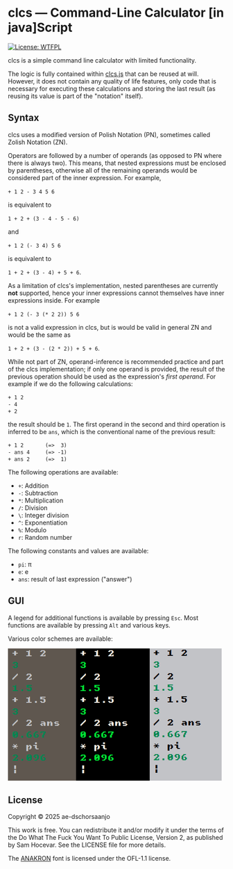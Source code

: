 # clcs — Command-Line Calculator \[in java\]Script

[![License: WTFPL](https://img.shields.io/badge/License-WTFPL-9d9f24.svg)](http://www.wtfpl.net/about/)

clcs is a simple command line calculator with limited functionality.

The logic is fully contained within [clcs.js](src/clcs.js) that can be reused at will. However, it does not contain any quality of life features, only code that is necessary for executing these calculations and storing the last result (as reusing its value is part of the "notation" itself).

## Syntax

clcs uses a modified version of Polish Notation (PN), sometimes called Zolish Notation (ZN).

Operators are followed by a number of operands (as opposed to PN where there is always two). This means, that nested expressions must be enclosed by parentheses, otherwise all of the remaining operands would be considered part of the inner expression. For example,

`+ 1 2 - 3 4 5 6`

is equivalent to 

`1 + 2 + (3 - 4 - 5 - 6)`

and

`+ 1 2 (- 3 4) 5 6`

is equivalent to

`1 + 2 + (3 - 4) + 5 + 6`.

As a limitation of clcs's implementation, nested parentheses are currently **not** supported, hence your inner expressions cannot themselves have inner expressions inside. For example

`+ 1 2 (- 3 (* 2 2)) 5 6`

is not a valid expression in clcs, but is would be valid in general ZN and would be the same as

`1 + 2 + (3 - (2 * 2)) + 5 + 6`.

While not part of ZN, operand-inference is recommended practice and part of the clcs implementation; if only one operand is provided, the result of the previous operation should be used as the expression's *first operand*. For example if we do the following calculations:

```
+ 1 2
- 4
+ 2
```

the result should be `1`. The first operand in the second and third operation is inferred to be `ans`, which is the conventional name of the previous result:

```
+ 1 2       (=>  3)
- ans 4     (=> -1)
+ ans 2     (=>  1)
```

The following operations are available:

- `+`: Addition
- `-`: Subtraction
- `*`: Multiplication
- `/`: Division
- `\`: Integer division
- `^`: Exponentiation
- `%`: Modulo
- `r`: Random number

The following constants and values are available:

- `pi`: π
- `e`: e
- `ans`: result of last expression ("answer")

## GUI

A legend for additional functions is available by pressing `Esc`. Most functions are available by pressing `Alt` and various keys.

Various color schemes are available:

![Color Schemes](res/color_schemes.png)

## License

Copyright © 2025 ae-dschorsaanjo

This work is free. You can redistribute it and/or modify it under the
terms of the Do What The Fuck You Want To Public License, Version 2,
as published by Sam Hocevar. See the LICENSE file for more details.

The [ANAKRON](https://github.com/molarmanful/ANAKRON) font is licensed under the OFL-1.1 license.
